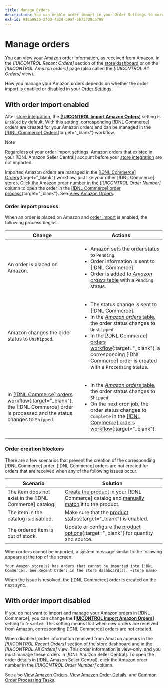 ```yaml
---
title: Manage Orders
description: You can enable order import in your Order Settings to more easily manage your Amazon orders from your Commerce Admin.
exl-id: 018a8936-2f03-4a2d-b9af-6b72729ca709
---
```

# Manage orders

You can view your Amazon order information, as received from Amazon, in the _[!UICONTROL Recent Orders]_ section of the [store dashboard](./amazon-store-dashboard.md) or on the _[!UICONTROL Amazon orders]_ page (also called the _[!UICONTROL All Orders]_ view).

How you manage your Amazon orders depends on whether the order import is enabled or disabled in your [Order Settings](./order-settings.md#configure-order-settings).

## With order import enabled

After [store integration](./store-integration.md), the [**[!UICONTROL Import Amazon Orders]**](./order-settings.md#configure-order-settings) setting is `Enabled` by default. With this setting, corresponding [!DNL Commerce] orders are created for your Amazon orders and can be managed in the [[!DNL Commerce] Orders](https://docs.magento.com/user-guide/sales/orders.html){target="_blank"} workflow.

>[!NOTE]
>
>Regardless of your order import settings, Amazon orders that existed in your [!DNL Amazon Seller Central] account before your [store integration](./store-integration.md) are not imported.

Imported Amazon orders are managed in the [[!DNL Commerce] Orders](https://docs.magento.com/user-guide/sales/orders.html){target="_blank"} workflow, just like your other [!DNL Commerce] stores. Click the Amazon order number in the *[!UICONTROL Order Number]* column to open the order in the [[!DNL Commerce] order process](https://docs.magento.com/user-guide/sales/order-processing.html#order-view-descriptions){target="_blank"}. See [View Amazon Orders](./amazon-orders-all.md).

### Order import process

When an order is placed on Amazon and [order import](./order-settings.md) is enabled, the following process begins.

|Change |Actions|
|---|---|
|An order is placed on Amazon. |<ul><li>Amazon sets the order status to `Pending`.</li><li>Order information is sent to [!DNL Commerce].</li><li>Order is added to [_Amazon orders_ table](./amazon-orders-all.md) with a `Pending` status.</li></ul>|
|Amazon changes the order status to `Unshipped`. |<ul><li>The status change is sent to [!DNL Commerce].</li><li>In the [_Amazon orders_ table](./amazon-orders-all.md), the order status changes to `Unshipped`.</li><li>In the [[!DNL Commerce] orders workflow](https://docs.magento.com/user-guide/sales/orders.html){:target="_blank"}, a corresponding [!DNL Commerce] order is created with a `Processing` status.</li></ul>|
|In [[!DNL Commerce] orders workflow](https://docs.magento.com/user-guide/sales/orders.html){:target="_blank"}, the [!DNL Commerce] order is processed and the status changes to `Shipped`. |<ul><li>In the [_Amazon orders_ table](./amazon-orders-all.md), the order status changes to `Shipped`.</li><li>On the next cron job, the order status changes to `Complete` in the [[!DNL Commerce] orders workflow](https://docs.magento.com/user-guide/sales/orders.html){:target="_blank"}.</li></ul>|

### Order creation blockers

There are a few scenarios that prevent the creation of the corresponding [!DNL Commerce] order. [!DNL Commerce] orders are not created for orders that are received when any of the following issues occur.

|Scenario|Solution|
|---|---|
|The item does not exist in the [!DNL Commerce] catalog. |[Create the product](./creating-assigning-catalog-products.md) in your [!DNL Commerce] catalog and [manually match](./creating-assigning-catalog-products.md) it to the product. |
|The item in the catalog is disabled. |Make sure that the [product status](https://docs.magento.com/user-guide/catalog/inventory-product-stock-options.html){:target="_blank"} is enabled. |
|The ordered item is out of stock. |Update or configure the [product options](https://docs.magento.com/user-guide/catalog/inventory-product-stock-options.html){:target="_blank"} for quantity and source. |

When orders cannot be imported, a system message similar to the following appears at the top of the screen:

   `Your Amazon store(s) has orders that cannot be imported into [!DNL Commerce]. See Recent Orders in the store dashboard(s): <store name>`

When the issue is resolved, the [!DNL Commerce] order is created on the next sync.

## With order import disabled

If you do not want to import and manage your Amazon orders in [!DNL Commerce], you can change the [**[!UICONTROL Import Amazon Orders]**](./order-settings.md#configure-order-settings) setting to `Disabled`. This setting means that when new orders are received from Amazon, corresponding [!DNL Commerce] orders are not created.

When disabled, order information received from Amazon appears in the _[!UICONTROL Recent Orders]_ section of the store dashboard and in the _[!UICONTROL All Orders]_ view. This order information is view-only, and you must manage these orders in [!DNL Amazon Seller Central]. To open the order details in [!DNL Amazon Seller Central], click the Amazon order number in the _[!UICONTROL Order Number]_ column.

See also [View Amazon Orders](./amazon-orders-all.md), [View Amazon Order Details](./amazon-order-details.md), and [Common Order Processing Tasks](./common-order-processing.md).

